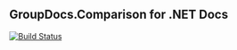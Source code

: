 ## GroupDocs.Comparison for .NET Docs

[![Build Status](https://travis-ci.com/groupdocs-comparison/GroupDocs.Comparison-for-.NET.svg?branch=master)](https://travis-ci.com/groupdocs-comparison/GroupDocs.Comparison-for-.NET)
